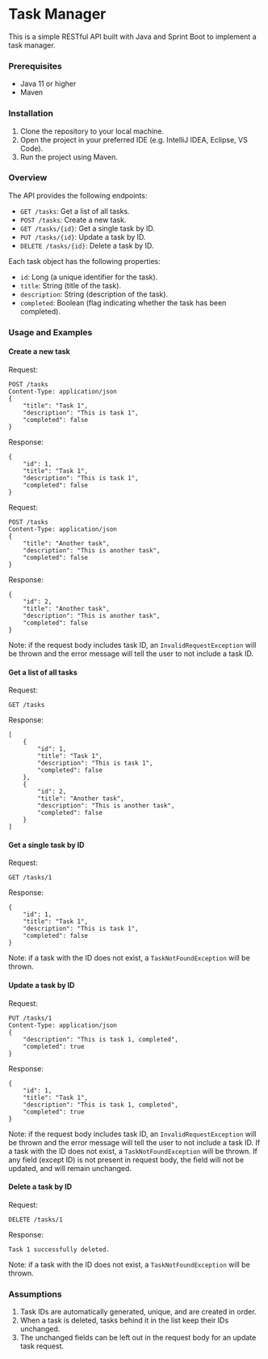# Task Manager
This is a simple RESTful API built with Java and Sprint Boot to implement a task manager.

### Prerequisites
* Java 11 or higher
* Maven

### Installation
1. Clone the repository to your local machine.
2. Open the project in your preferred IDE (e.g. IntelliJ IDEA, Eclipse, VS Code).
3. Run the project using Maven.

### Overview
The API provides the following endpoints:
* `GET /tasks`: Get a list of all tasks.
* `POST /tasks`: Create a new task.
* `GET /tasks/{id}`: Get a single task by ID.
* `PUT /tasks/{id}`: Update a task by ID.
* `DELETE /tasks/{id}`: Delete a task by ID.

Each task object has the following properties:
* `id`: Long (a unique identifier for the task).
* `title`: String (title of the task).
* `description`: String (description of the task).
* `completed`: Boolean (flag indicating whether the task has been completed).

### Usage and Examples
#### Create a new task
Request:
```
POST /tasks
Content-Type: application/json
{
    "title": "Task 1",
    "description": "This is task 1",
    "completed": false
}
```
Response:
```
{
    "id": 1,
    "title": "Task 1",
    "description": "This is task 1",
    "completed": false
}
```
Request:
```
POST /tasks
Content-Type: application/json
{
    "title": "Another task",
    "description": "This is another task",
    "completed": false
}
```
Response:
```
{
    "id": 2,
    "title": "Another task",
    "description": "This is another task",
    "completed": false
}
```
Note: if the request body includes task ID, an `InvalidRequestException` will be thrown and the error message will tell 
the user to not include a task ID.

#### Get a list of all tasks
Request:
```
GET /tasks
```
Response:
```
[
    {
        "id": 1,
        "title": "Task 1",
        "description": "This is task 1",
        "completed": false
    },
    {
        "id": 2,
        "title": "Another task",
        "description": "This is another task",
        "completed": false
    }
]
```

#### Get a single task by ID
Request:
```
GET /tasks/1
```
Response:
```
{
    "id": 1,
    "title": "Task 1",
    "description": "This is task 1",
    "completed": false
}
```
Note: if a task with the ID does not exist, a `TaskNotFoundException` will be thrown.

#### Update a task by ID
Request:
```
PUT /tasks/1
Content-Type: application/json
{
    "description": "This is task 1, completed",
    "completed": true
}
```
Response:
```
{
    "id": 1,
    "title": "Task 1",
    "description": "This is task 1, completed",
    "completed": true
}
```
Note: if the request body includes task ID, an `InvalidRequestException` will be thrown and the error message will tell
the user to not include a task ID. If a task with the ID does not exist, a `TaskNotFoundException` will be thrown. If
any field (except ID) is not present in request body, the field will not be updated, and will remain unchanged.


#### Delete a task by ID
Request:
```
DELETE /tasks/1
```
Response:
```
Task 1 successfully deleted.
```
Note: if a task with the ID does not exist, a `TaskNotFoundException` will be thrown.

### Assumptions
1. Task IDs are automatically generated, unique, and are created in order.
2. When a task is deleted, tasks behind it in the list keep their IDs unchanged.
3. The unchanged fields can be left out in the request body for an update task request.